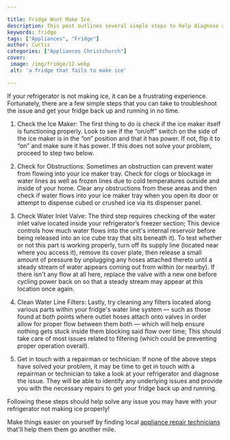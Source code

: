 ```yaml
---

title: Fridge Wont Make Ice
description: This post outlines several simple steps to help diagnose and fix a refrigerator that is not making ice, so if you're experiencing this issue, read on to learn how to get your fridge back up and running quickly!
keywords: fridge
tags: ["Appliances", "Fridge"]
author: Curtis
categories: ["Appliances Christchurch"]
cover: 
 image: /img/fridge/12.webp
 alt: 'a fridge that fails to make ice'

---
```


If your refrigerator is not making ice, it can be a frustrating experience. Fortunately, there are a few simple steps that you can take to troubleshoot the issue and get your fridge back up and running in no time. 

1) Check the Ice Maker: The first thing to do is check if the ice maker itself is functioning properly. Look to see if the “on/off” switch on the side of the ice maker is in the “on” position and that it has power. If not, flip it to “on” and make sure it has power. If this does not solve your problem, proceed to step two below. 

2) Check for Obstructions: Sometimes an obstruction can prevent water from flowing into your ice maker tray. Check for clogs or blockage in water lines as well as frozen lines due to cold temperatures outside and inside of your home. Clear any obstructions from these areas and then check if water flows into your ice maker tray when you open its door or attempt to dispense cubed or crushed ice via its dispenser panel. 

3) Check Water Inlet Valve: The third step requires checking of the water inlet valve located inside your refrigerator’s freezer section; This device controls how much water flows into the unit's internal reservoir before being released into an ice cube tray that sits beneath it). To test whether or not this part is working properly, turn off its supply line (located near where you access it), remove its cover plate, then release a small amount of pressure by unplugging any hoses attached thereto until a steady stream of water appears coming out from within (or nearby). If there isn't any flow at all here, replace the valve with a new one before cycling power back on so that a steady stream may appear at this location once again. 

4) Clean Water Line Filters: Lastly, try cleaning any filters located along various parts within your fridge's water line system — such as those found at both points where outlet hoses attach onto valves in order allow for proper flow between them both — which will help ensure nothing gets stuck inside them blocking said flow over time; This should take care of most issues related to filtering (which could be preventing proper operation overall). 

5) Get in touch with a repairman or technician: If none of the above steps have solved your problem, it may be time to get in touch with a repairman or technician to take a look at your refrigerator and diagnose the issue. They will be able to identify any underlying issues and provide you with the necessary repairs to get your fridge back up and running. 

Following these steps should help solve any issue you may have with your refrigerator not making ice properly!

Make things easier on yourself by finding local <a href="/pages/appliance-repair-technicians/">appliance repair technicians</a> that'll help them them go another mile.